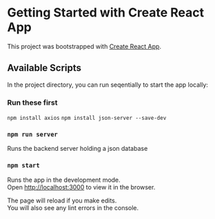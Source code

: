 # Getting Started with Create React App

This project was bootstrapped with [Create React App](https://github.com/facebook/create-react-app).

## Available Scripts

In the project directory, you can run seqentially to start the app locally:

### Run these first

`npm install axios`
`npm install json-server --save-dev`

### `npm run server`

Runs the backend server holding a json database

### `npm start`

Runs the app in the development mode.\
Open [http://localhost:3000](http://localhost:3000) to view it in the browser.

The page will reload if you make edits.\
You will also see any lint errors in the console.
